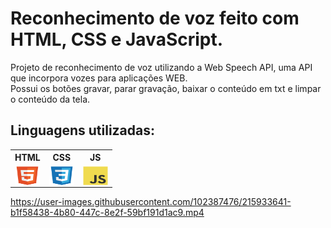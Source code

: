 # Reconhecimento de voz feito com HTML, CSS e JavaScript.

Projeto de reconhecimento de voz utilizando a Web Speech API, uma API que incorpora vozes para aplicações WEB.\
Possui os botões gravar, parar gravação, baixar o conteúdo em txt e limpar o conteúdo da tela.

<h2> Linguagens utilizadas: </h2>

<table>
<tr>
  <th> HTML </th>
  <th> CSS </th>
  <th> JS </th>
</tr>
<tr>
  <td> <img align="center" alt="HTML" height="30" width="40" src="https://raw.githubusercontent.com/devicons/devicon/master/icons/html5/html5-original.svg"> </td>
  <td> <img align="center" alt="CSS" height="30" width="40" src="https://raw.githubusercontent.com/devicons/devicon/master/icons/css3/css3-original.svg"> </td>
  <td> <img align="center" alt="JS" height="30" width="40" src="https://github.com/devicons/devicon/blob/master/icons/javascript/javascript-original.svg"> </td>
</tr>
</table>

https://user-images.githubusercontent.com/102387476/215933641-b1f58438-4b80-447c-8e2f-59bf191d1ac9.mp4
